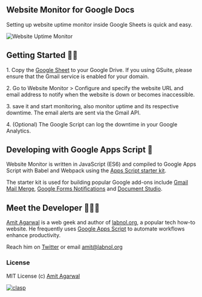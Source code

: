 ## Website Monitor for Google Docs

Setting up website uptime monitor inside Google Sheets is quick and easy.

![Website Uptime Monitor](https://www.labnol.org/media/website-monitor.png)

## Getting Started 🏃🏼

1\. Copy the [Google Sheet](http://bit.ly/Website-Monitor) to your Google Drive. If you using GSuite, please ensure that the Gmail service is enabled for your domain.

2\. Go to Website Monitor > Configure and specify the website URL and email address to notify when the website is down or becomes inaccessible.

3\. save it and start monitoring, also monitor uptime and its respective downtime. The email alerts are sent via the Gmail API.

4\. (Optional) The Google Script can log the downtime in your Google Analytics.

## Developing with Google Apps Script 🚀

Website Monitor is written in JavaScript (ES6) and compiled to Google Apps Script with Babel and Webpack using the [Apps Script starter kit](https://github.com/labnol/apps-script-starter).

The starter kit is used for building popular Google add-ons include [Gmail Mail Merge](https://chrome.google.com/webstore/detail/mail-merge-with-attachmen/nifmcbjailaccmombpjjpijjbfoicppp), [Google Forms Notifications](https://chrome.google.com/webstore/detail/email-notifications-for-f/acknfdkglemcidajjmehljifccmflhkm) and [Document Studio](https://chrome.google.com/webstore/detail/document-studio/nhgeilcelhkmajkfgmgldbinmgjjajlb).

## Meet the Developer 👨🏼‍💻

[Amit Agarwal](https://digitalinspiration.com/google-developer) is a web geek and author of [labnol.org](https://www.labnol.org/), a popular tech how-to website. He frequently uses [Google Apps Script](https://ctrlq.org/) to automate workflows enhance productivity. 

Reach him on [Twitter](https://twitter.com/labnol) or email amit@labnol.org

### License

MIT License (c) [Amit Agarwal](https://digitalinspiration.com/google-developer)

[![clasp](https://img.shields.io/badge/built%20with-clasp-4285f4.svg)](https://github.com/google/clasp)
